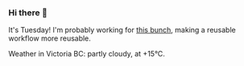 ### Hi there :wave:

It's Tuesday! I'm probably working for [this bunch](https://github.com/kohofinancial), making a reusable workflow more reusable.

Weather in Victoria BC: partly cloudy, at +15°C.
